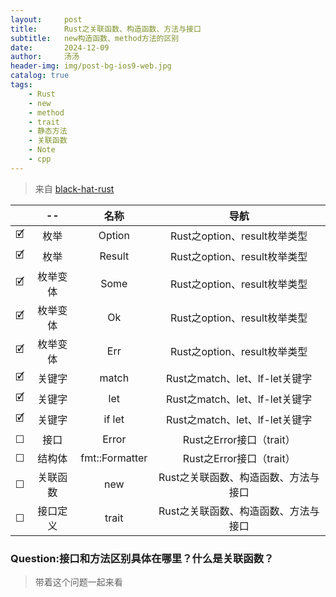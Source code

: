 ```yaml
---
layout:     post
title:      Rust之关联函数、构造函数、方法与接口
subtitle:   new构造函数、method方法的区别
date:       2024-12-09
author:     汤汤
header-img: img/post-bg-ios9-web.jpg
catalog: true
tags:
    - Rust
    - new
    - method
    - trait
    - 静态方法
    - 关联函数
    - Note
    - cpp
---
```

> 来自 [black-hat-rust](https://github.com/skerkour/black-hat-rust) 

|   |--  |名称|导航|
|:-:|:-----:|:--------------:|:---:|
|🗹 |枚举    |Option|Rust之option、result枚举类型|
|🗹 |枚举    |Result|Rust之option、result枚举类型|
|🗹 |枚举变体|Some  |Rust之option、result枚举类型|
|🗹 |枚举变体|Ok    |Rust之option、result枚举类型|
|🗹 |枚举变体|Err   |Rust之option、result枚举类型|
|🗹 |关键字  |match |Rust之match、let、lf-let关键字|
|🗹 |关键字  |let   |Rust之match、let、lf-let关键字|
|🗹 |关键字  |if let|Rust之match、let、lf-let关键字|
|☐ |接口    |Error |Rust之Error接口（trait）|
|☐ |结构体  |fmt::Formatter|Rust之Error接口（trait）|
|☐ |关联函数|new   |Rust之关联函数、构造函数、方法与接口|
|☐ |接口定义|trait |Rust之关联函数、构造函数、方法与接口|



### Question:接口和方法区别具体在哪里？什么是关联函数？
> 带着这个问题一起来看  

